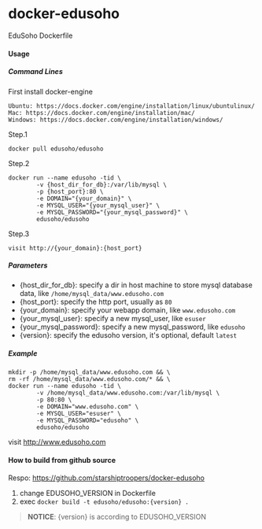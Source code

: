 # docker-edusoho
EduSoho Dockerfile

#### Usage

##### Command Lines

First install docker-engine
```
Ubuntu: https://docs.docker.com/engine/installation/linux/ubuntulinux/
Mac: https://docs.docker.com/engine/installation/mac/
Windows: https://docs.docker.com/engine/installation/windows/
```

Step.1

```
docker pull edusoho/edusoho
```

Step.2

```shell
docker run --name edusoho -tid \
        -v {host_dir_for_db}:/var/lib/mysql \
        -p {host_port}:80 \
        -e DOMAIN="{your_domain}" \
        -e MYSQL_USER="{your_mysql_user}" \
        -e MYSQL_PASSWORD="{your_mysql_password}" \
        edusoho/edusoho
```

Step.3

```
visit http://{your_domain}:{host_port}
```

##### Parameters

* {host_dir_for_db}: specify a dir in host machine to store mysql database data, like `/home/mysql_data/www.edusoho.com`
* {host_port}: specify the http port, usually as `80`
* {your_domain}: specify your webapp domain, like `www.edusoho.com`
* {your_mysql_user}: specify a new mysql_user, like `esuser`
* {your_mysql_password}: specify a new mysql_password, like `edusoho`
* {version}: specify the edusoho version, it's optional, default `latest`

##### Example

```shell
mkdir -p /home/mysql_data/www.edusoho.com && \
rm -rf /home/mysql_data/www.edusoho.com/* && \
docker run --name edusoho -tid \
        -v /home/mysql_data/www.edusoho.com:/var/lib/mysql \
        -p 80:80 \
        -e DOMAIN="www.edusoho.com" \
        -e MYSQL_USER="esuser" \
        -e MYSQL_PASSWORD="edusoho" \
        edusoho/edusoho
```

visit http://www.edusoho.com

#### How to build from github source

Respo: https://github.com/starshiptroopers/docker-edusoho

1. change EDUSOHO_VERSION in Dockerfile
2. exec `docker build -t edusoho/edusoho:{version} .`

>**NOTICE**: {version} is according to EDUSOHO_VERSION